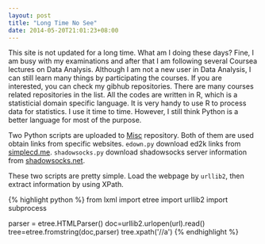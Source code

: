 ```yaml
---
layout: post
title: "Long Time No See"
date: 2014-05-20T21:01:23+08:00
---
```


This site is not updated for a long time. What am I doing these days? Fine, I am busy with my examinations and after that I am following several Coursea lectures on Data Analysis. Although I am not a new user in Data Analysis, I can still learn many things by participating the courses. If you are interested, you can check my gibhub repositories. There are many courses related repositories in the list. All the codes are written in R, which is a statisticial domain specific language. It is very handy to use R to process data for statistics. I use it time to time. However, I still think Python is a better language for most of the purpose. 

Two Python scripts are uploaded to [Misc](https://github.com/wanglongqi/Misc) repository. Both of them are used obtain links from specific websites. `edown.py` download ed2k links from [simplecd.me](1). `shadowsocks.py` download shadowsocks server information from [shadowsocks.net](2).

These two scripts are pretty simple. Load the webpage by `urllib2`, then extract information by using XPath.

{% highlight python %}
from lxml import etree
import urllib2
import subprocess

parser = etree.HTMLParser()
doc=urllib2.urlopen(url).read()
tree=etree.fromstring(doc,parser)
tree.xpath('//a')
{% endhighlight %}

[1]:(http://simplecd.me)
[2]:(http://shadowsocks.net)